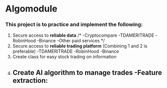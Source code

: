 # Algomodule
### This project is to practice and implement the following:

1. Secure access to **reliable data**
  /*
  -Cryptocompare
  -TDAMERITRADE 
  -RobinHood
  -Binance
  -Other paid services
  */
2. Secure access to **reliable trading platform** (Combining 1 and 2 is preferable)
  -TDAMERITRADE 
  -RobinHood
  -Binance
3. Create class for easy stock trading on information
4. Create AI algorithm to manage trades
  -Feature extraction:
    -
